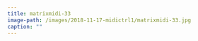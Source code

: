 ```yaml
---
title: matrixmidi-33
image-path: /images/2018-11-17-midictrl1/matrixmidi-33.jpg
caption: ""
---
```

